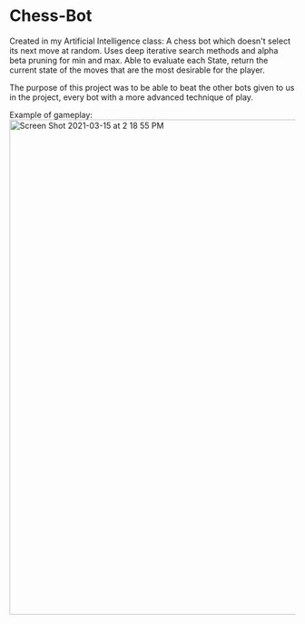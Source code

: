 # Chess-Bot
Created in my Artificial Intelligence class: A chess bot which doesn't select its next move at random. 
Uses deep iterative search methods and alpha beta pruning for min and max. 
Able to evaluate each State, return the current state of the moves that are the most desirable for the player. 

The purpose of this project was to be able to beat the other bots given to us in the project,
every bot with a more advanced technique of play.

Example of gameplay:
<img width="872" alt="Screen Shot 2021-03-15 at 2 18 55 PM" src="https://user-images.githubusercontent.com/69918817/111208958-6707ff80-8599-11eb-8362-7d6ad2059a2b.png">

